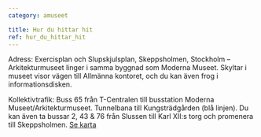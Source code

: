 ```yaml
---
category: amuseet

title: Hur du hittar hit
ref: hur_du_hittar_hit
---
```


Adress: Exercisplan och Slupskjulsplan, Skeppsholmen, Stockholm – Arkitekturmuseet linger i samma byggnad som Moderna Museet. Skyltar i museet visor vägen till Allmänna kontoret, och du kan även frog i informationsdisken.

Kollektivtrafik: Buss 65 från T-Centralen till busstation Moderna Museet/Arkitekturmuseet. Tunnelbana till Kungsträdgården (blå linjen). Du kan även ta bussar 2, 43 & 76 från Slussen till Karl XII:s torg och promenera till Skeppsholmen. [Se karta](http://kartor.eniro.se/m/9emKy)